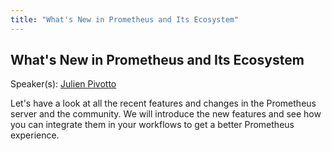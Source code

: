 ```yaml
---
title: "What's New in Prometheus and Its Ecosystem"
---
```


## What's New in Prometheus and Its Ecosystem

Speaker(s): [Julien Pivotto](../../speakers/julien-pivotto)

Let's have a look at all the recent features and changes in the Prometheus server and the community. We will introduce the new features and see how you can integrate them in your workflows to get a better Prometheus experience.
